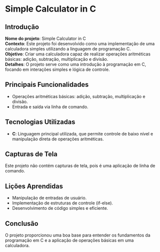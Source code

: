 # Simple Calculator in C

## Introdução

**Nome do projeto**: Simple Calculator in C  
**Contexto**: Este projeto foi desenvolvido como uma implementação de uma calculadora simples utilizando a linguagem de programação C.  
**Objetivo**: Criar uma calculadora capaz de realizar operações aritméticas básicas: adição, subtração, multiplicação e divisão.  
**Detalhes**: O projeto serve como uma introdução à programação em C, focando em interações simples e lógica de controle.

## Principais Funcionalidades

- Operações aritméticas básicas: adição, subtração, multiplicação e divisão.
- Entrada e saída via linha de comando.

## Tecnologias Utilizadas

- **C**: Linguagem principal utilizada, que permite controle de baixo nível e manipulação direta de operações aritméticas.

## Capturas de Tela

Este projeto não contém capturas de tela, pois é uma aplicação de linha de comando.

## Lições Aprendidas

- Manipulação de entradas de usuário.
- Implementação de estruturas de controle (if-else).
- Desenvolvimento de código simples e eficiente.

## Conclusão

O projeto proporcionou uma boa base para entender os fundamentos da programação em C e a aplicação de operações básicas em uma calculadora.
